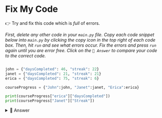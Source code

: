 # Fix My Code

👉 Try and fix this code which is *full* of errors.

*First, delete any other code in your `main.py` file. Copy each code snippet below into `main.py` by clicking the copy icon in the top right of each code box. Then, hit `run` and see what errors occur. Fix the errors and press `run` again until you are error free. Click on the `👀 Answer` to compare your code to the correct code.*

```python

john = {"daysCompleted": 46, "streak": 22}
janet = {"daysCompleted": 21, "streak": 21}
erica = {"daysCompleted": 75, "streak": 6}

courseProgress = {"John":john, "Janet":janet, "Erica":erica}

print(courseProgress["erica"]["daysCompleted"])
print(courseProgress["Janet"]["Streak"])
```

<details> <summary> 👀 Answer </summary>

- This was subtle (on purpose). 'Erica' and 'streak' are incorrect in the `print` statement.
```python
john = {"daysCompleted": 46, "streak": 22}
janet = {"daysCompleted": 21, "streak": 21}
erica = {"daysCompleted": 75, "streak": 6}

courseProgress = {"John":john, "Janet":janet, "Erica":erica}

print(courseProgress["Erica"]["daysCompleted"])
print(courseProgress["Janet"]["streak"])
```


</details>